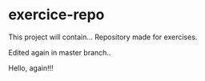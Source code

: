 # exercice-repo
This project will contain...
Repository made for exercises.

Edited again in master branch..

Hello, again!!!


